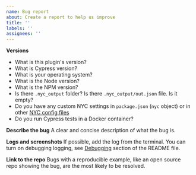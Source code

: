 ```yaml
---
name: Bug report
about: Create a report to help us improve
title: ''
labels: ''
assignees: ''
---
```


**Versions**

- What is this plugin's version?
- What is Cypress version?
- What is your operating system?
- What is the Node version?
- What is the NPM version?
- Is there `.nyc_output` folder? Is there `.nyc_output/out.json` file. Is it empty?
- Do you have any custom NYC settings in `package.json` (`nyc` object) or in other [NYC config files](https://github.com/istanbuljs/nyc#configuration-files)
- Do you run Cypress tests in a Docker container?

**Describe the bug**
A clear and concise description of what the bug is.

**Logs and screenshots**
If possible, add the log from the terminal. You can turn on debugging logging, see [Debugging](https://github.com/cypress-io/code-coverage#debugging) section of the README file.

**Link to the repo**
Bugs with a reproducible example, like an open source repo showing the bug, are the most likely to be resolved.
